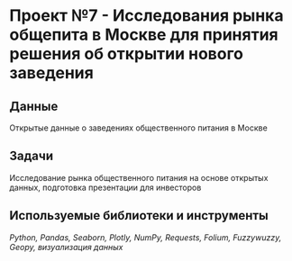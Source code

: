 # Проект №7 - Исследования рынка общепита в Москве для принятия решения об открытии нового заведения


## Данные

Открытые данные о заведениях общественного питания в Москве

## Задачи

Исследование рынка общественного питания на основе открытых данных, подготовка презентации для инвесторов

## Используемые библиотеки и инструменты
*Python, Pandas, Seaborn, Plotly, NumPy, Requests, Folium, Fuzzywuzzy, Geopy, визуализация данных*
